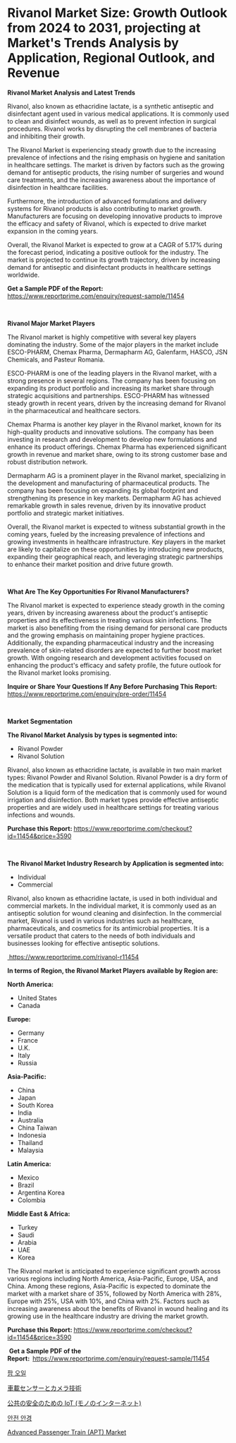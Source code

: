 <p><h1>Rivanol Market Size: Growth Outlook from 2024 to 2031, projecting at Market's Trends Analysis by Application, Regional Outlook, and Revenue</h1></p><p><strong>Rivanol Market Analysis and Latest Trends</strong></p>
<p><p>Rivanol, also known as ethacridine lactate, is a synthetic antiseptic and disinfectant agent used in various medical applications. It is commonly used to clean and disinfect wounds, as well as to prevent infection in surgical procedures. Rivanol works by disrupting the cell membranes of bacteria and inhibiting their growth.</p><p>The Rivanol Market is experiencing steady growth due to the increasing prevalence of infections and the rising emphasis on hygiene and sanitation in healthcare settings. The market is driven by factors such as the growing demand for antiseptic products, the rising number of surgeries and wound care treatments, and the increasing awareness about the importance of disinfection in healthcare facilities.</p><p>Furthermore, the introduction of advanced formulations and delivery systems for Rivanol products is also contributing to market growth. Manufacturers are focusing on developing innovative products to improve the efficacy and safety of Rivanol, which is expected to drive market expansion in the coming years.</p><p>Overall, the Rivanol Market is expected to grow at a CAGR of 5.17% during the forecast period, indicating a positive outlook for the industry. The market is projected to continue its growth trajectory, driven by increasing demand for antiseptic and disinfectant products in healthcare settings worldwide.</p></p>
<p><strong>Get a Sample PDF of the Report:&nbsp;</strong> <a href="https://www.reportprime.com/enquiry/request-sample/11454">https://www.reportprime.com/enquiry/request-sample/11454</a></p>
<p>&nbsp;</p>
<p><strong>Rivanol Major Market Players</strong></p>
<p><p>The Rivanol market is highly competitive with several key players dominating the industry. Some of the major players in the market include ESCO-PHARM, Chemax Pharma, Dermapharm AG, Galenfarm, HASCO, JSN Chemicals, and Pasteur Romania.</p><p>ESCO-PHARM is one of the leading players in the Rivanol market, with a strong presence in several regions. The company has been focusing on expanding its product portfolio and increasing its market share through strategic acquisitions and partnerships. ESCO-PHARM has witnessed steady growth in recent years, driven by the increasing demand for Rivanol in the pharmaceutical and healthcare sectors.</p><p>Chemax Pharma is another key player in the Rivanol market, known for its high-quality products and innovative solutions. The company has been investing in research and development to develop new formulations and enhance its product offerings. Chemax Pharma has experienced significant growth in revenue and market share, owing to its strong customer base and robust distribution network.</p><p>Dermapharm AG is a prominent player in the Rivanol market, specializing in the development and manufacturing of pharmaceutical products. The company has been focusing on expanding its global footprint and strengthening its presence in key markets. Dermapharm AG has achieved remarkable growth in sales revenue, driven by its innovative product portfolio and strategic market initiatives.</p><p>Overall, the Rivanol market is expected to witness substantial growth in the coming years, fueled by the increasing prevalence of infections and growing investments in healthcare infrastructure. Key players in the market are likely to capitalize on these opportunities by introducing new products, expanding their geographical reach, and leveraging strategic partnerships to enhance their market position and drive future growth.</p></p>
<p>&nbsp;</p>
<p><strong>What Are The Key Opportunities For Rivanol Manufacturers?</strong></p>
<p><p>The Rivanol market is expected to experience steady growth in the coming years, driven by increasing awareness about the product's antiseptic properties and its effectiveness in treating various skin infections. The market is also benefiting from the rising demand for personal care products and the growing emphasis on maintaining proper hygiene practices. Additionally, the expanding pharmaceutical industry and the increasing prevalence of skin-related disorders are expected to further boost market growth. With ongoing research and development activities focused on enhancing the product's efficacy and safety profile, the future outlook for the Rivanol market looks promising.</p></p>
<p><strong>Inquire or Share Your Questions If Any Before Purchasing This Report:</strong> <a href="https://www.reportprime.com/enquiry/pre-order/11454">https://www.reportprime.com/enquiry/pre-order/11454</a></p>
<p>&nbsp;</p>
<p><strong>Market Segmentation</strong></p>
<p><strong>The Rivanol Market Analysis by types is segmented into:</strong></p>
<p><ul><li>Rivanol Powder</li><li>Rivanol Solution</li></ul></p>
<p><p>Rivanol, also known as ethacridine lactate, is available in two main market types: Rivanol Powder and Rivanol Solution. Rivanol Powder is a dry form of the medication that is typically used for external applications, while Rivanol Solution is a liquid form of the medication that is commonly used for wound irrigation and disinfection. Both market types provide effective antiseptic properties and are widely used in healthcare settings for treating various infections and wounds.</p></p>
<p><strong>Purchase this Report:&nbsp;</strong><a href="https://www.reportprime.com/checkout?id=11454&price=3590">https://www.reportprime.com/checkout?id=11454&price=3590</a></p>
<p>&nbsp;</p>
<p><strong>The Rivanol Market Industry Research by Application is segmented into:</strong></p>
<p><ul><li>Individual</li><li>Commercial</li></ul></p>
<p><p>Rivanol, also known as ethacridine lactate, is used in both individual and commercial markets. In the individual market, it is commonly used as an antiseptic solution for wound cleaning and disinfection. In the commercial market, Rivanol is used in various industries such as healthcare, pharmaceuticals, and cosmetics for its antimicrobial properties. It is a versatile product that caters to the needs of both individuals and businesses looking for effective antiseptic solutions.</p></p>
<p><a href="https://www.reportprime.com/rivanol-r11454">&nbsp;https://www.reportprime.com/rivanol-r11454</a></p>
<p><strong>In terms of Region, the Rivanol Market Players available by Region are:</strong></p>
<p>
    <p> <strong> North America: </strong>
        <ul>
            <li>United States</li>
            <li>Canada</li>
        </ul>
        </p> 
    <p> <strong> Europe: </strong>
        <ul>
            <li>Germany</li>
            <li>France</li>
            <li>U.K.</li>
            <li>Italy</li>
            <li>Russia</li>
        </ul>
        </p> 
    <p> <strong> Asia-Pacific: </strong>
        <ul>
            <li>China</li>
            <li>Japan</li>
            <li>South Korea</li>
            <li>India</li>
            <li>Australia</li>
            <li>China Taiwan</li>
            <li>Indonesia</li>
            <li>Thailand</li>
            <li>Malaysia</li>
        </ul>
        </p> 
    <p> <strong> Latin America: </strong>
        <ul>
            <li>Mexico</li>
            <li>Brazil</li>
            <li>Argentina Korea</li>
            <li>Colombia</li>
        </ul>
        </p> 
    <p> <strong> Middle East & Africa: </strong>
        <ul>
            <li>Turkey</li>
            <li>Saudi</li>
            <li>Arabia</li>
            <li>UAE</li>
            <li>Korea</li>
        </ul>
    </p>
    </p>
<p><p>The Rivanol market is anticipated to experience significant growth across various regions including North America, Asia-Pacific, Europe, USA, and China. Among these regions, Asia-Pacific is expected to dominate the market with a market share of 35%, followed by North America with 28%, Europe with 25%, USA with 10%, and China with 2%. Factors such as increasing awareness about the benefits of Rivanol in wound healing and its growing use in the healthcare industry are driving the market growth.</p></p>
<p><strong>Purchase this Report: </strong><a href="https://www.reportprime.com/checkout?id=11454&price=3590">https://www.reportprime.com/checkout?id=11454&price=3590</a></p>
<p>&nbsp;<strong>Get a Sample PDF of the Report:&nbsp;&nbsp;</strong><a href="https://www.reportprime.com/enquiry/request-sample/11454">https://www.reportprime.com/enquiry/request-sample/11454</a></p>
<p><strong></strong></p>
<p><p><a href="https://medium.com/@karenburke2009/%ED%8C%9C-%EC%98%A4%EC%9D%BC-%EC%8B%9C%EC%9E%A5-%EC%A1%B0%EC%82%AC-%EB%B3%B4%EA%B3%A0%EC%84%9C-%EA%B7%B8-%EC%97%AD%EC%82%AC-%EB%B0%8F-2024%EB%85%84%EB%B6%80%ED%84%B0-2031%EB%85%84%EA%B9%8C%EC%A7%80%EC%9D%98-%EC%98%88%EC%B8%A1-e9960932a6d9">팜 오일</a></p><p><a href="https://github.com/LeoraEber/Market-Research-Report-List-1/blob/main/252032782846.md">車載センサーとカメラ技術</a></p><p><a href="https://github.com/tubbs463/Market-Research-Report-List-1/blob/main/520575382845.md">公共の安全のための IoT (モノのインターネット)</a></p><p><a href="https://medium.com/@desmondmraz12023/%EC%95%88%EC%A0%84-%EC%95%88%EA%B2%BD-%EC%8B%9C%EC%9E%A5-%EC%9C%A0%ED%98%95-%EC%9D%91%EC%9A%A9-%EB%B0%8F-%EC%A7%80%EB%A6%AC%EB%B3%84-%EC%A2%85%ED%95%A9-%ED%8F%89%EA%B0%80-bf8f10edb7f6">안전 안경</a></p><p><a href="https://www.linkedin.com/pulse/advanced-passenger-train-apt-market-insight-trends-growth-forecasted-rm4we?trackingId=NR4TLFsX4JSV2z7H5GVQ%2Bw%3D%3D">Advanced Passenger Train (APT) Market</a></p></p>
